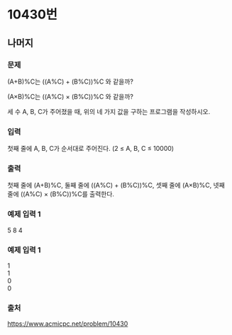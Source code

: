 # 10430번
## 나머지
### 문제
(A+B)%C는 ((A%C) + (B%C))%C 와 같을까?

(A×B)%C는 ((A%C) × (B%C))%C 와 같을까?

세 수 A, B, C가 주어졌을 때, 위의 네 가지 값을 구하는 프로그램을 작성하시오.

### 입력
첫째 줄에 A, B, C가 순서대로 주어진다. (2 ≤ A, B, C ≤ 10000)

### 출력
첫째 줄에 (A+B)%C, 둘째 줄에 ((A%C) + (B%C))%C, 셋째 줄에 (A×B)%C, 넷째 줄에 ((A%C) × (B%C))%C를 출력한다.

### 예제 입력 1
5 8 4

### 예제 입력 1
1<br>
1<br>
0<br>
0<br>

### 출처
https://www.acmicpc.net/problem/10430
